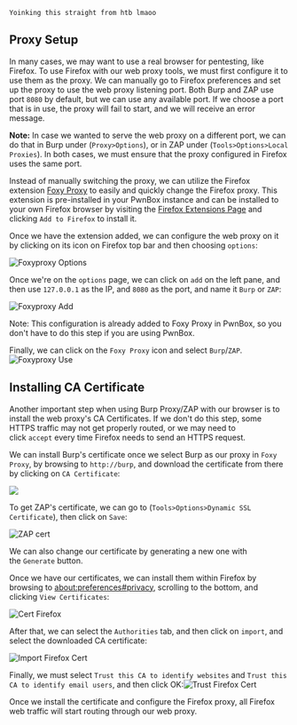 ```
Yoinking this straight from htb lmaoo
```

## Proxy Setup

In many cases, we may want to use a real browser for pentesting, like Firefox. To use Firefox with our web proxy tools, we must first configure it to use them as the proxy. We can manually go to Firefox preferences and set up the proxy to use the web proxy listening port. Both Burp and ZAP use port `8080` by default, but we can use any available port. If we choose a port that is in use, the proxy will fail to start, and we will receive an error message.

**Note:** In case we wanted to serve the web proxy on a different port, we can do that in Burp under (`Proxy>Options`), or in ZAP under (`Tools>Options>Local Proxies`). In both cases, we must ensure that the proxy configured in Firefox uses the same port.

Instead of manually switching the proxy, we can utilize the Firefox extension [Foxy Proxy](https://addons.mozilla.org/en-US/firefox/addon/foxyproxy-standard/) to easily and quickly change the Firefox proxy. This extension is pre-installed in your PwnBox instance and can be installed to your own Firefox browser by visiting the [Firefox Extensions Page](https://addons.mozilla.org/en-US/firefox/addon/foxyproxy-standard/) and clicking `Add to Firefox` to install it.

Once we have the extension added, we can configure the web proxy on it by clicking on its icon on Firefox top bar and then choosing `options`:

![Foxyproxy Options](https://academy.hackthebox.com/storage/modules/110/foxyproxy_options.jpg)

Once we're on the `options` page, we can click on `add` on the left pane, and then use `127.0.0.1` as the IP, and `8080` as the port, and name it `Burp` or `ZAP`:

![Foxyproxy Add](https://academy.hackthebox.com/storage/modules/110/foxyproxy_add.jpg)

Note: This configuration is already added to Foxy Proxy in PwnBox, so you don't have to do this step if you are using PwnBox.

Finally, we can click on the `Foxy Proxy` icon and select `Burp`/`ZAP`.![Foxyproxy Use](https://academy.hackthebox.com/storage/modules/110/foxyproxy_use.jpg)

## Installing CA Certificate

Another important step when using Burp Proxy/ZAP with our browser is to install the web proxy's CA Certificates. If we don't do this step, some HTTPS traffic may not get properly routed, or we may need to click `accept` every time Firefox needs to send an HTTPS request.

We can install Burp's certificate once we select Burp as our proxy in `Foxy Proxy`, by browsing to `http://burp`, and download the certificate from there by clicking on `CA Certificate`:

![](https://academy.hackthebox.com/storage/modules/110/burp_cert.jpg)

To get ZAP's certificate, we can go to (`Tools>Options>Dynamic SSL Certificate`), then click on `Save`:

![ZAP cert](https://academy.hackthebox.com/storage/modules/110/zap_cert.jpg)

We can also change our certificate by generating a new one with the `Generate` button.

Once we have our certificates, we can install them within Firefox by browsing to [about:preferences#privacy](about:preferences#privacy), scrolling to the bottom, and clicking `View Certificates`:

![Cert Firefox](https://academy.hackthebox.com/storage/modules/110/firefox_cert.jpg)

After that, we can select the `Authorities` tab, and then click on `import`, and select the downloaded CA certificate:

![Import Firefox Cert](https://academy.hackthebox.com/storage/modules/110/firefox_import_cert.jpg)

Finally, we must select `Trust this CA to identify websites` and `Trust this CA to identify email users`, and then click OK:![Trust Firefox Cert](https://academy.hackthebox.com/storage/modules/110/firefox_trust_cert.jpg)

Once we install the certificate and configure the Firefox proxy, all Firefox web traffic will start routing through our web proxy.